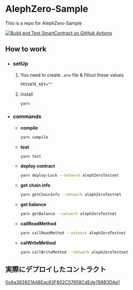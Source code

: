 # AlephZero-Sample

This is a repo for AlephZero-Sample

[![Build and Test SmartContract on GitHub Actions](https://github.com/mashharuki/Ginco-One-Platform-Sample/actions/workflows/ci.yml/badge.svg)](https://github.com/mashharuki/Ginco-One-Platform-Sample/actions/workflows/ci.yml)

## How to work

- ### **setUp**

  1. You need to create `.env` file & fillout these values

      ```txt
      PRIVATE_KEY=""
      ```

  2.  install

      ```bash
      yarn
      ```

- ### **commands**

  - **compile**

    ```bash
    yarn compile
    ```

  - **test**

    ```bash
    yarn test
    ```

  - **deploy contract**

    ```bash
    yarn deploy:Lock --network alephZeroTestnet
    ```

  - **get chain info**

    ```bash
    yarn getChainInfo --network alephZeroTestnet
    ```

  - **get balance**

    ```bash
    yarn getBalance --network alephZeroTestnet
    ```

  - **callReadMethod**

    ```bash
    yarn callReadMethod --network alephZeroTestnet
    ```

  - **calWriteMethod**

    ```bash
    yarn callWriteMethod --network alephZeroTestnet
    ```

## 実際にデプロイしたコントラクト

[0xAa363921A48Eac63F802C57658CdEde768B3DAe1](https://evm-explorer-testnet.alephzero.org/address/0xAa363921A48Eac63F802C57658CdEde768B3DAe1)